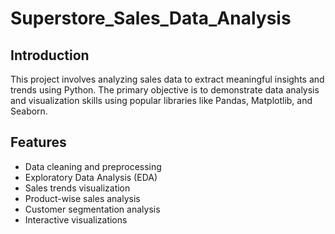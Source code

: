 # Superstore_Sales_Data_Analysis

## Introduction

This project involves analyzing sales data to extract meaningful insights and trends using Python. The primary objective is to demonstrate data analysis and visualization skills using popular libraries like Pandas, Matplotlib, and Seaborn.

## Features

- Data cleaning and preprocessing
- Exploratory Data Analysis (EDA)
- Sales trends visualization
- Product-wise sales analysis
- Customer segmentation analysis
- Interactive visualizations

